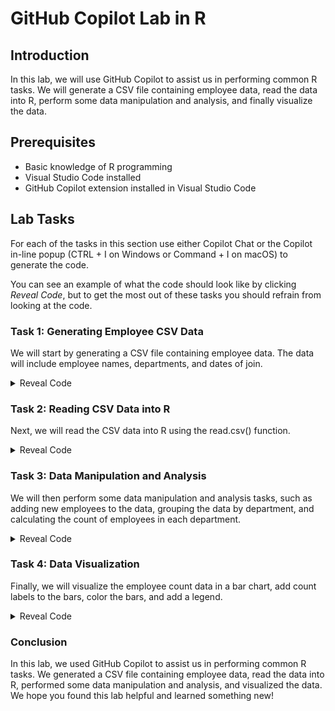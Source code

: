 # GitHub Copilot Lab in R

## Introduction
In this lab, we will use GitHub Copilot to assist us in performing common R tasks. We will generate a CSV file containing employee data, read the data into R, perform some data manipulation and analysis, and finally visualize the data.

## Prerequisites
- Basic knowledge of R programming
- Visual Studio Code installed
- GitHub Copilot extension installed in Visual Studio Code

## Lab Tasks
For each of the tasks in this section use either Copilot Chat or the Copilot in-line popup (CTRL + I on Windows or Command + I on macOS) to generate the code. 

You can see an example of what the code should look like by clicking *Reveal Code*, but to get the most out of these tasks you should refrain from looking at the code.

### Task 1: Generating Employee CSV Data
We will start by generating a CSV file containing employee data. The data will include employee names, departments, and dates of join.

<details>
<summary>Reveal Code</summary>

```r
# Generate employee data
employee_data <- data.frame(
    name = c("John Doe", "Jane Smith", "Alice Johnson", "Bob Brown", "Charlie Davis"),
    department = c("Engineering", "Marketing", "Human Resources", "Engineering", "Marketing"),
    date_of_join = c("2020-01-01", "2020-02-01", "2020-03-01", "2020-04-01", "2020-05-01")
)

# Write the data to a CSV file
write.csv(employee_data, "employee_data.csv", row.names = FALSE)
```

</details>

### Task 2: Reading CSV Data into R
Next, we will read the CSV data into R using the read.csv() function.

<details>
<summary>Reveal Code</summary>

```r
# Read the CSV data into R
employee_data <- read.csv("employee_data.csv")
```

</details>

### Task 3: Data Manipulation and Analysis
We will then perform some data manipulation and analysis tasks, such as adding new employees to the data, grouping the data by department, and calculating the count of employees in each department.

<details>
<summary>Reveal Code</summary>

```r
# Add new employees to the data
new_employees <- data.frame(
    name = c("Eve Evans", "Frank Foster"),
    department = c("Sales", "Marketing"),
    date_of_join = c("2022-01-01", "2022-02-01")
)

employee_data <- rbind(employee_data, new_employees)

# Group the data by department and calculate the count of employees in each department
employee_count <- table(employee_data$department)
```

</details>

### Task 4: Data Visualization
Finally, we will visualize the employee count data in a bar chart, add count labels to the bars, color the bars, and add a legend.

<details>
<summary>Reveal Code</summary>

```r
# Define colors for each bar
colors <- rainbow(length(employee_count))

# Visualize the data in a bar chart
bp <- barplot(employee_count, main = "Employee Count by Department", xlab = "Department", ylab = "Count", col = colors)

# Add count labels to the bars
text(x = bp, y = employee_count, label = employee_count, pos = 3, cex = 0.8, col = "black")

# Add a legend
legend("topright", legend = names(employee_count), fill = colors, cex = 0.8)
```

</details>

### Conclusion
In this lab, we used GitHub Copilot to assist us in performing common R tasks. We generated a CSV file containing employee data, read the data into R, performed some data manipulation and analysis, and visualized the data. We hope you found this lab helpful and learned something new!
